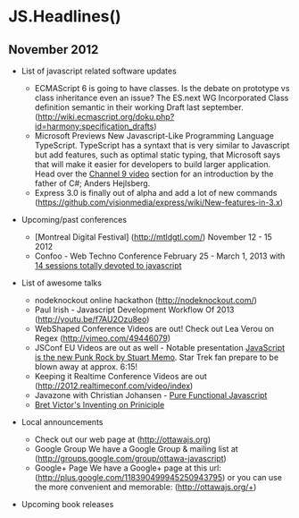 JS.Headlines()
=============
November 2012
-------------
* List of javascript related software updates
	* ECMAScript 6 is going to have classes. Is the debate on prototype vs class inheritance even an issue? The ES.next WG Incorporated Class definition semantic in their working Draft last september. (http://wiki.ecmascript.org/doku.php?id=harmony:specification_drafts)
	* Microsoft Previews New Javascript-Like Programming Language TypeScript. TypeScript has a syntaxt that is very similar to Javascript but add features, such as optimal static typing, that Microsoft says that will make it easier for developers to build larger application. Head over the [Channel 9 video](http://channel9.msdn.com/posts/Anders-Hejlsberg-Introducing-TypeScript) section for an introduction by the father of C#; Anders Hejlsberg.
	* Express 3.0 is finally out of alpha and add a lot of new commands (https://github.com/visionmedia/express/wiki/New-features-in-3.x)

* Upcoming/past conferences
	* [Montreal Digital Festival] (http://mtldgtl.com/) November 12 - 15 2012
	* Confoo - Web Techno Conference February 25 - March 1, 2013 with [14 sessions totally devoted to javascript](confoo.ca/en/2013/session)

* List of awesome talks
	* nodeknockout online hackathon (http://nodeknockout.com/)
	* Paul Irish - Javascript Development Workflow Of 2013 (http://youtu.be/f7AU2Ozu8eo)
	* WebShaped Conference Videos are out! Check out Lea Verou on Regex (http://vimeo.com/49446079)
	* JSConf EU Videos are out as well - Notable presentation [JavaScript is the new Punk Rock by Stuart Memo](http://youtu.be/PN8Eg1K9xjE). Star Trek fan prepare to be blown away at approx. 6:15!
	* Keeping it Realtime Conference Videos are out (http://2012.realtimeconf.com/video/index)
	* Javazone with Christian Johansen - [Pure Functional Javascript](http://vimeo.com/49384334)
	* [Bret Victor's Inventing on Priniciple](http://youtu.be/PUv66718DII)

* Local announcements
	* Check out our web page at (http://ottawajs.org)
	* Google Group We have a Google Group & mailing list at (http://groups.google.com/group/ottawa-javascript)
	* Google+ Page We have a Google+ page at this url: (http://plus.google.com/118390499945250943795) or you can use the more convenient and memorable: (http://ottawajs.org/+)
* Upcoming book releases